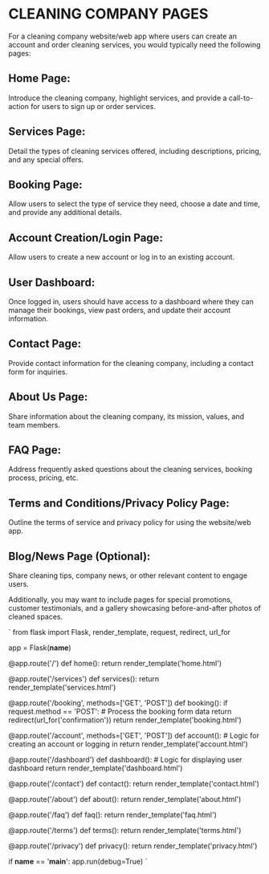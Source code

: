 # CLEANING COMPANY PAGES

For a cleaning company website/web app where users can create an account and 
order cleaning services, you would typically need the following pages:

## Home Page: 
Introduce the cleaning company, highlight services, and provide a 
call-to-action for users to sign up or order services.

## Services Page: 
Detail the types of cleaning services offered, including descriptions, pricing,
and any special offers.

## Booking Page: 
Allow users to select the type of service they need, choose a date and time, 
and provide any additional details.

## Account Creation/Login Page: 
Allow users to create a new account or log in to an existing account.

## User Dashboard: 
Once logged in, users should have access to a dashboard where they can manage 
their bookings, view past orders, and update their account information.

## Contact Page: 
Provide contact information for the cleaning company, including a contact form 
for inquiries.

## About Us Page: 
Share information about the cleaning company, its mission, values, and team 
members.

## FAQ Page: 
Address frequently asked questions about the cleaning services, booking process, 
pricing, etc.

## Terms and Conditions/Privacy Policy Page: 
Outline the terms of service and privacy policy for using the website/web app.

## Blog/News Page (Optional): 
Share cleaning tips, company news, or other relevant content to engage users.

Additionally, you may want to include pages for special promotions, customer 
testimonials, and a gallery showcasing before-and-after photos of cleaned spaces.


`
from flask import Flask, render_template, request, redirect, url_for

app = Flask(__name__)

@app.route('/')
def home():
    return render_template('home.html')

@app.route('/services')
def services():
    return render_template('services.html')

@app.route('/booking', methods=['GET', 'POST'])
def booking():
    if request.method == 'POST':
        # Process the booking form data
        return redirect(url_for('confirmation'))
    return render_template('booking.html')

@app.route('/account', methods=['GET', 'POST'])
def account():
    # Logic for creating an account or logging in
    return render_template('account.html')

@app.route('/dashboard')
def dashboard():
    # Logic for displaying user dashboard
    return render_template('dashboard.html')

@app.route('/contact')
def contact():
    return render_template('contact.html')

@app.route('/about')
def about():
    return render_template('about.html')

@app.route('/faq')
def faq():
    return render_template('faq.html')

@app.route('/terms')
def terms():
    return render_template('terms.html')

@app.route('/privacy')
def privacy():
    return render_template('privacy.html')

if __name__ == '__main__':
    app.run(debug=True)
`